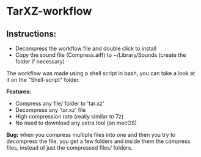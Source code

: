 # TarXZ-workflow

Instructions:
------------
*  Decompress the workflow file and double click to install
*  Copy the sound file (Compress.aiff) to ~/Library/Sounds (create the folder if necessary)

The workflow was made using a shell script in bash, you can take a look at it on the "Shell-script" folder.

**Features:**
*  Compress any file/ folder to 'tar.xz'
*  Decompress any 'tar.xz' file
*  High compression rate (really similar to 7z)
*  No need to download any extra tool (on macOS)

**Bug:** when you compress multiple files into one and then you try to decompress the file, you get a  few folders and inside them the compress files, instead of just the compressed files/ folders.
